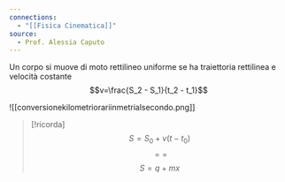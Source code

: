 ```yaml
---
connections:
  - "[[Fisica Cinematica]]"
source:
  - Prof. Alessia Caputo
---
```

Un corpo si muove di moto rettilineo uniforme se ha traiettoria rettilinea e velocità costante
$$v=\frac{S_2 - S_1}{t_2 - t_1}$$

![[conversionekilometriorariinmetrialsecondo.png]]

>[!ricorda]
$$S=S_0 + v(t - t_0)$$
$$==$$
$$S=q + mx$$